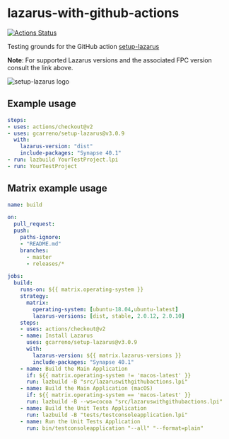 # lazarus-with-github-actions

[![Actions Status](https://github.com/gcarreno/lazarus-with-github-actions/workflows/build-test/badge.svg)](https://github.com/gcarreno/lazarus-with-github-actions/actions)

Testing grounds for the GitHub action [setup-lazarus](https://github.com/gcarreno/setup-lazarus)

**Note**: For supported Lazarus versions and the associated FPC version consult the link above.

![setup-lazarus logo](https://github.com/gcarreno/setup-lazarus/blob/master/images/setup-lazarus-logo.png)

## Example usage

```yaml
steps:
- uses: actions/checkout@v2
- uses: gcarreno/setup-lazarus@v3.0.9
  with:
    lazarus-version: "dist"
    include-packages: "Synapse 40.1"
- run: lazbuild YourTestProject.lpi
- run: YourTestProject
```

## Matrix example usage

```yaml
name: build

on:
  pull_request:
  push:
    paths-ignore:
    - "README.md"
    branches:
      - master
      - releases/*

jobs:
  build:
    runs-on: ${{ matrix.operating-system }}
    strategy:
      matrix:
        operating-system: [ubuntu-18.04,ubuntu-latest]
        lazarus-versions: [dist, stable, 2.0.12, 2.0.10]
    steps:
    - uses: actions/checkout@v2
    - name: Install Lazarus
      uses: gcarreno/setup-lazarus@v3.0.9
      with:
        lazarus-version: ${{ matrix.lazarus-versions }}
        include-packages: "Synapse 40.1"
    - name: Build the Main Application
      if: ${{ matrix.operating-system != 'macos-latest' }}
      run: lazbuild -B "src/lazaruswithgithubactions.lpi"
    - name: Build the Main Application (macOS)
      if: ${{ matrix.operating-system == 'macos-latest' }}
      run: lazbuild -B --ws=cocoa "src/lazaruswithgithubactions.lpi"
    - name: Build the Unit Tests Application
      run: lazbuild -B "tests/testconsoleapplication.lpi"
    - name: Run the Unit Tests Application
      run: bin/testconsoleapplication "--all" "--format=plain"
```
